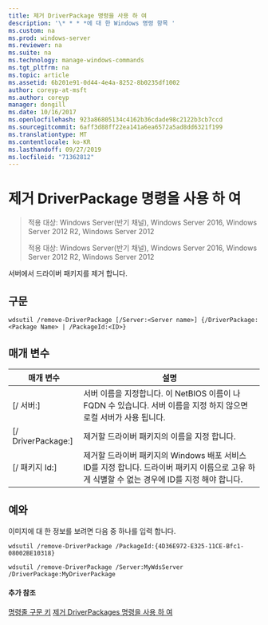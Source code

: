 ```yaml
---
title: 제거 DriverPackage 명령을 사용 하 여
description: '\* * * *에 대 한 Windows 명령 항목 '
ms.custom: na
ms.prod: windows-server
ms.reviewer: na
ms.suite: na
ms.technology: manage-windows-commands
ms.tgt_pltfrm: na
ms.topic: article
ms.assetid: 6b201e91-0d44-4e4a-8252-8b0235df1002
author: coreyp-at-msft
ms.author: coreyp
manager: dongill
ms.date: 10/16/2017
ms.openlocfilehash: 923a86805134c4162b36cdade98c2122b3cb7ccd
ms.sourcegitcommit: 6aff3d88ff22ea141a6ea6572a5ad8dd6321f199
ms.translationtype: MT
ms.contentlocale: ko-KR
ms.lasthandoff: 09/27/2019
ms.locfileid: "71362812"
---
```

# <a name="using-the-remove-driverpackage-command"></a>제거 DriverPackage 명령을 사용 하 여

> 적용 대상: Windows Server(반기 채널), Windows Server 2016, Windows Server 2012 R2, Windows Server 2012
> 
> 
> 적용 대상: Windows Server(반기 채널), Windows Server 2016, Windows Server 2012 R2, Windows Server 2012

서버에서 드라이버 패키지를 제거 합니다.
## <a name="syntax"></a>구문
```
wdsutil /remove-DriverPackage [/Server:<Server name>] {/DriverPackage:<Package Name> | /PackageId:<ID>}
```
## <a name="parameters"></a>매개 변수

|        매개 변수        |                                                                            설명                                                                             |
|-------------------------|--------------------------------------------------------------------------------------------------------------------------------------------------------------------|
| [/ 서버:<Server name>] |              서버 이름을 지정합니다. 이 NetBIOS 이름이 나 FQDN 수 있습니다. 서버 이름을 지정 하지 않으면 로컬 서버가 사용 됩니다.              |
| [/ DriverPackage:<Name>] |                                                        제거할 드라이버 패키지의 이름을 지정 합니다.                                                         |
|    [/ 패키지 Id:<ID>]    | 제거할 드라이버 패키지의 Windows 배포 서비스 ID를 지정 합니다. 드라이버 패키지 이름으로 고유 하 게 식별할 수 없는 경우에 ID를 지정 해야 합니다. |

## <a name="BKMK_examples"></a>예와
이미지에 대 한 정보를 보려면 다음 중 하나를 입력 합니다.
```
wdsutil /remove-DriverPackage /PackageId:{4D36E972-E325-11CE-Bfc1-08002BE10318}
```
```
wdsutil /remove-DriverPackage /Server:MyWdsServer /DriverPackage:MyDriverPackage
```
#### <a name="additional-references"></a>추가 참조
[명령줄 구문 키](command-line-syntax-key.md)
[제거 DriverPackages 명령을 사용 하 여](using-the-remove-driverpackages-command.md)
